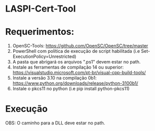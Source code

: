 # LASPI-Cert-Tool


# Requerimentos:

1. OpenSC-Tools: https://github.com/OpenSC/OpenSC/tree/master
2. PowerShell com política de execução de script habilitada (i.e Set-ExecutionPolicy=Unrestricted)
3. A pasta que abrigará os arquivos ".ps1" devem estar no path.
4. Instale as ferramentas de compilação 14 ou superior: https://visualstudio.microsoft.com/pt-br/visual-cpp-build-tools/
5. Instale a versão 3.10 na compilação 0b1: https://www.python.org/downloads/release/python-3100b1/
6. Instale o pkcs11 no python (i.e pip install python-pkcs11)

# Execução

OBS: O caminho para a DLL deve estar no path.